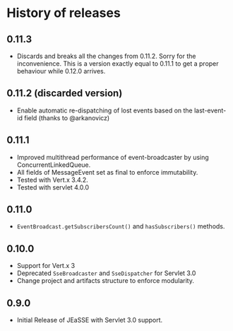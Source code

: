 # History of releases

## 0.11.3

- Discards and breaks all the changes from 0.11.2. Sorry for the inconvenience. This is a
  version exactly equal to 0.11.1 to get a proper behaviour while 0.12.0 arrives.

## 0.11.2 (discarded version)

- Enable automatic re-dispatching of lost events based on the last-event-id field (thanks to @arkanovicz)

## 0.11.1

- Improved multithread performance of event-broadcaster by using ConcurrentLinkedQueue.
- All fields of MessageEvent set as final to enforce immutability.
- Tested with Vert.x 3.4.2.
- Tested with servlet 4.0.0

## 0.11.0

- `EventBroadcast.getSubscribersCount()` and `hasSubscribers()` methods.

## 0.10.0

- Support for Vert.x 3
- Deprecated `SseBroadcaster` and `SseDispatcher` for Servlet 3.0
- Change project and artifacts structure to enforce modularity.

## 0.9.0

- Initial Release of JEaSSE with Servlet 3.0 support.